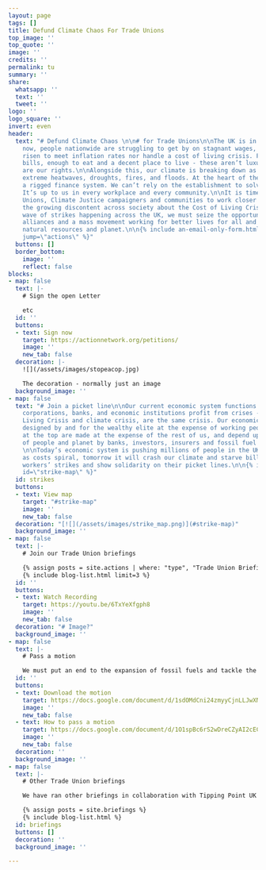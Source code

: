 ```yaml
---
layout: page
tags: []
title: Defund Climate Chaos For Trade Unions
top_image: ''
top_quote: ''
image: ''
credits: ''
permalink: tu
summary: ''
share:
  whatsapp: ''
  text: ''
  tweet: ''
logo: ''
logo_square: ''
invert: even
header:
  text: "# Defund Climate Chaos \n\n# for Trade Unions\n\nThe UK is in crisis. Right
    now, people nationwide are struggling to get by on stagnant wages, which haven’t
    risen to meet inflation rates nor handle a cost of living crisis. Fair pay, affordable
    bills, enough to eat and a decent place to live - these aren’t luxuries - they
    are our rights.\n\nAlongside this, our climate is breaking down as the world faces
    extreme heatwaves, droughts, fires, and floods. At the heart of these crises is
    a rigged finance system. We can’t rely on the establishment to solve our problems.
    It’s up to us in every workplace and every community.\n\nIt is time for Trade
    Unions, Climate Justice campaigners and communities to work closer together. With
    the growing discontent across society about the Cost of Living Crisis and the
    wave of strikes happening across the UK, we must seize the opportunity to build
    alliances and a mass movement working for better lives for all and protect our
    natural resources and planet.\n\n{% include an-email-only-form.html endpoint=\"https://actionnetwork.org/api/v2/petitions/e0c7e2f4-925f-448c-9558-57c1997b5408/signatures\"
    jump=\"actions\" %}"
  buttons: []
  border_bottom:
    image: ''
    reflect: false
blocks:
- map: false
  text: |-
    # Sign the open Letter

    etc
  id: ''
  buttons:
  - text: Sign now
    target: https://actionnetwork.org/petitions/
    image: ''
    new_tab: false
  decoration: |-
    ![](/assets/images/stopeacop.jpg)

    The decoration - normally just an image
  background_image: ''
- map: false
  text: "# Join a picket line\n\nOur current economic system functions to ensure that
    corporations, banks, and economic institutions profit from crises - the Cost of
    Living Crisis and climate crisis, are the same crisis. Our economic system is
    designed by and for the wealthy elite at the expense of working people. Profits
    at the top are made at the expense of the rest of us, and depend upon the exploitation
    of people and planet by banks, investors, insurers and fossil fuel corporations.
    \n\nToday’s economic system is pushing millions of people in the UK into poverty
    as costs spiral, tomorrow it will crash our climate and starve billions. Support
    workers’ strikes and show solidarity on their picket lines.\n\n{% include strikes.html
    id=\"strike-map\" %}"
  id: strikes
  buttons:
  - text: View map
    target: "#strike-map"
    image: ''
    new_tab: false
  decoration: "[![](/assets/images/strike_map.png)](#strike-map)"
  background_image: ''
- map: false
  text: |-
    # Join our Trade Union briefings

    {% assign posts = site.actions | where: "type", "Trade Union Briefing" %}
    {% include blog-list.html limit=3 %}
  id: ''
  buttons:
  - text: Watch Recording
    target: https://youtu.be/6TxYeXfgph8
    image: ''
    new_tab: false
  decoration: "# Image?"
  background_image: ''
- map: false
  text: |-
    # Pass a motion

    We must put an end to the expansion of fossil fuels and tackle the UK finance sector that is funding it across the world. Trade Unionists can use this model motion to progress those demands in their Branches, Trades Councils and their national trade unions.
  id: ''
  buttons:
  - text: Download the motion
    target: https://docs.google.com/document/d/1sdOMdCni24zmyyCjnLLJwXN5Vfd2xQy5/preview
    image: ''
    new_tab: false
  - text: How to pass a motion
    target: https://docs.google.com/document/d/1O1spBc6rS2wDreCZyAI2cECS-iJD85hB6tljyM4df70/preview
    image: ''
    new_tab: false
  decoration: ''
  background_image: ''
- map: false
  text: |-
    # Other Trade Union briefings

    We have ran other briefings in collaboration with Tipping Point UK and different groups & coalitions. Access recordings and model motions here:

    {% assign posts = site.briefings %}
    {% include blog-list.html %}
  id: briefings
  buttons: []
  decoration: ''
  background_image: ''

---
```

